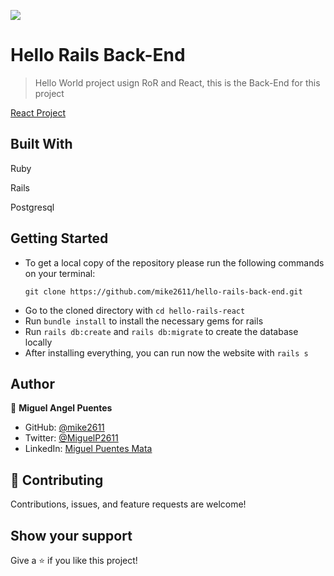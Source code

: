 ![](https://img.shields.io/badge/Microverse-blueviolet)

# Hello Rails Back-End

> Hello World project usign RoR and React, this is the Back-End for this project

[React Project](https://github.com/mike2611/hello-react-front-end)

## Built With

Ruby 

Rails 

Postgresql 

## Getting Started

- To get a local copy of the repository please run the following commands on your terminal:
   ```
   git clone https://github.com/mike2611/hello-rails-back-end.git
   ```
- Go to the cloned directory with `cd hello-rails-react`
- Run `bundle install` to install the necessary gems for rails
- Run `rails db:create` and `rails db:migrate` to create the database locally
- After installing everything, you can run now the website with `rails s`

## Author

👤 **Miguel Angel Puentes**
- GitHub: [@mike2611](https://github.com/mike2611)
- Twitter: [@MiguelP2611](https://twitter.com/MiguelP2611)
- LinkedIn: [Miguel Puentes Mata](https://linkedin.com/in/miguel-puentes-mata-90a562139/)


## 🤝 Contributing

Contributions, issues, and feature requests are welcome!

## Show your support

Give a ⭐️ if you like this project!
